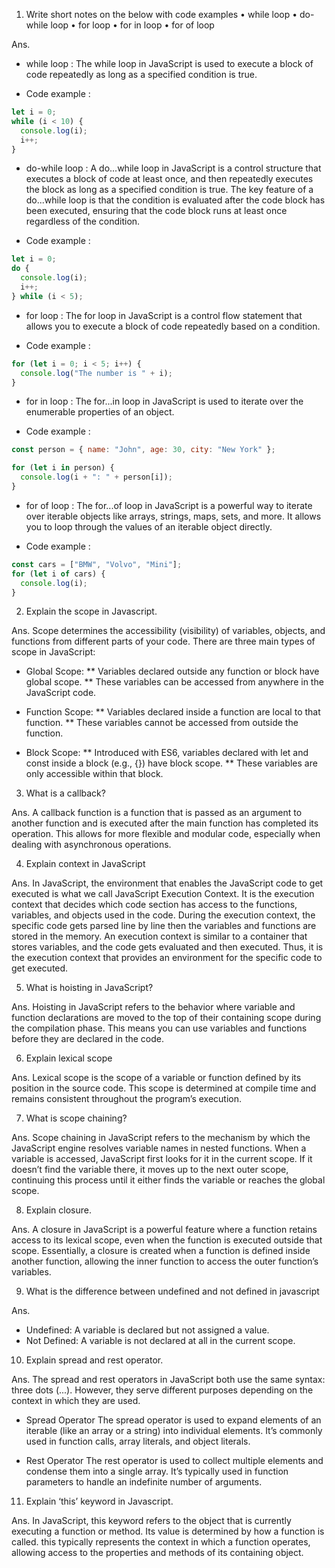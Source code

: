1. Write short notes on the below with code examples
   •	while loop
   •	do-while loop
   •	for loop
   •	for in loop
   •	for of loop

Ans. 
* while loop : The while loop in JavaScript is used to execute a block of code repeatedly as long as a specified condition is true.

- Code example :
```js
let i = 0;
while (i < 10) {
  console.log(i);
  i++;
}
```
* do-while loop : A do...while loop in JavaScript is a control structure that executes a block of code at least once, and then repeatedly executes the block as long as a specified condition is true. The key feature of a do...while loop is that the condition is evaluated after the code block has been executed, ensuring that the code block runs at least once regardless of the condition.

- Code example :
```js
let i = 0;
do {
  console.log(i);
  i++;
} while (i < 5);
```
* for loop : The for loop in JavaScript is a control flow statement that allows you to execute a block of code repeatedly based on a condition.

- Code example : 
```js
for (let i = 0; i < 5; i++) {
  console.log("The number is " + i);
}
```
* for in loop : The for...in loop in JavaScript is used to iterate over the enumerable properties of an object.

- Code example :
```js
const person = { name: "John", age: 30, city: "New York" };

for (let i in person) {
  console.log(i + ": " + person[i]);
}  
```
* for of loop : The for...of loop in JavaScript is a powerful way to iterate over iterable objects like arrays, strings, maps, sets, and more. It allows you to loop through the values of an iterable object directly.

- Code example :
```js
const cars = ["BMW", "Volvo", "Mini"];
for (let i of cars) {
  console.log(i);
}
```
2.	Explain the scope in Javascript.

Ans.
Scope determines the accessibility (visibility) of variables, objects, and functions from different parts of your code. There are three main types of scope in JavaScript:

* Global Scope:
** Variables declared outside any function or block have global scope.
** These variables can be accessed from anywhere in the JavaScript code.

* Function Scope:
** Variables declared inside a function are local to that function.
** These variables cannot be accessed from outside the function.

* Block Scope:
** Introduced with ES6, variables declared with let and const inside a block (e.g., {}) have block scope.
** These variables are only accessible within that block.

3.	What is a callback?

Ans.
A callback function is a function that is passed as an argument to another function and is executed after the main function has completed its operation. This allows for more flexible and modular code, especially when dealing with asynchronous operations.

4.	Explain context in JavaScript

Ans.
In JavaScript, the environment that enables the JavaScript code to get executed is what we call JavaScript Execution Context. It is the execution context that decides which code section has access to the functions, variables, and objects used in the code. During the execution context, the specific code gets parsed line by line then the variables and functions are stored in the memory. An execution context is similar to a container that stores variables, and the code gets evaluated and then executed. Thus, it is the execution context that provides an environment for the specific code to get executed.

5.	What is hoisting in JavaScript?

Ans.
Hoisting in JavaScript refers to the behavior where variable and function declarations are moved to the top of their containing scope during the compilation phase. This means you can use variables and functions before they are declared in the code.

6.	Explain lexical scope

Ans. 
Lexical scope is the scope of a variable or function defined by its position in the source code. This scope is determined at compile time and remains consistent throughout the program’s execution.

7.	What is scope chaining?

Ans.
Scope chaining in JavaScript refers to the mechanism by which the JavaScript engine resolves variable names in nested functions. When a variable is accessed, JavaScript first looks for it in the current scope. If it doesn’t find the variable there, it moves up to the next outer scope, continuing this process until it either finds the variable or reaches the global scope.

8.	Explain closure.

Ans.
A closure in JavaScript is a powerful feature where a function retains access to its lexical scope, even when the function is executed outside that scope. Essentially, a closure is created when a function is defined inside another function, allowing the inner function to access the outer function’s variables.

9.	What is the difference between undefined and not defined in javascript

Ans.
* Undefined:
A variable is declared but not assigned a value.
* Not Defined:
A variable is not declared at all in the current scope.

10.	Explain spread and rest operator.

Ans. 
The spread and rest operators in JavaScript both use the same syntax: three dots (...). However, they serve different purposes depending on the context in which they are used.

* Spread Operator
The spread operator is used to expand elements of an iterable (like an array or a string) into individual elements. It’s commonly used in function calls, array literals, and object literals.

* Rest Operator
The rest operator is used to collect multiple elements and condense them into a single array. It’s typically used in function parameters to handle an indefinite number of arguments.


11.	Explain ‘this’ keyword in Javascript.

Ans.
In JavaScript, this keyword refers to the object that is currently executing a function or method. Its value is determined by how a function is called. this typically represents the context in which a function operates, allowing access to the properties and methods of its containing object.

